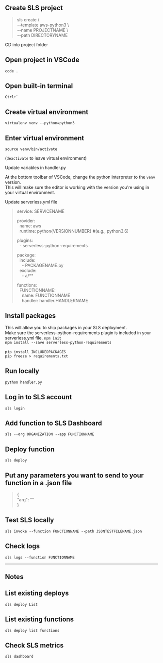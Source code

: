 ## Create SLS project
>sls create \\ \
>  --template aws-python3 \\ \
>  --name PROJECTNAME \\ \
>  --path DIRECTORYNAME

CD into project folder

## Open project in VSCode
`code .`

## Open built-in terminal
``Ctrl+` ``

## Create virtual environment
`virtualenv venv --python=python3`

## Enter virtual environment
`source venv/bin/activate`

(`deactivate` to leave virtual environment)

Update variables in handler.py

At the bottom toolbar of VSCode, change the python interpreter to the `venv` version. \
This will make sure the editor is working with the version you're using in your virtual environment.

Update serverless.yml file

>service: SERVICENAME
>
>provider: \
>&nbsp;&nbsp;name: aws \
>&nbsp;&nbsp;runtime: python{VERSIONNUMBER} #(e.g., python3.6)
>
>plugins: \
>&nbsp;&nbsp;\- serverless-python-requirements
>
>package: \
>&nbsp;&nbsp;include: \
>&nbsp;&nbsp;&nbsp;&nbsp;\- PACKAGENAME.py \
>&nbsp;&nbsp;exclude: \
>&nbsp;&nbsp;&nbsp;&nbsp;\- a/**
>
>functions: \
>&nbsp;&nbsp;FUNCTIONNAME: \
>&nbsp;&nbsp;&nbsp;&nbsp;name: FUNCTIONNAME \
>&nbsp;&nbsp;&nbsp;&nbsp;handler: handler.HANDLERNAME


## Install packages
This will allow you to ship packages in your SLS deployment. \
Make sure the serverless-python-requirements plugin is included in your serverless.yml file.
`npm init` \
`npm install --save serverless-python-requirements` \
\
`pip install INCLUDEDPACKAGES` \
`pip freeze > requirements.txt` 

## Run locally
`python handler.py`

## Log in to SLS account
`sls login`

## Add function to SLS Dashboard
`sls --org ORGANIZATION --app FUNCTIONNAME`

## Deploy function
`sls deploy`


## Put any parameters you want to send to your function in a .json file
>{ \
>  "arg": "" \
>}

## Test SLS locally
`sls invoke --function FUNCTIONNAME --path JSONTESTFILENAME.json`

## Check logs
`sls logs --function FUNCTIONNAME`

---
## Notes

## List existing deploys
`sls deploy List`

## List existing functions
`sls deploy list functions`

## Check SLS metrics
`sls dashboard`
